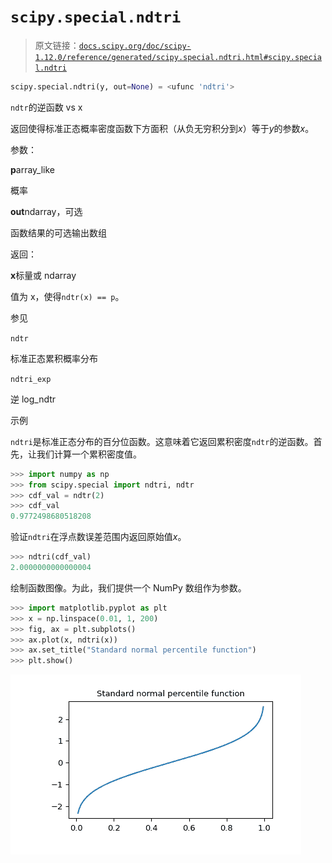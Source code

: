 # `scipy.special.ndtri`

> 原文链接：[`docs.scipy.org/doc/scipy-1.12.0/reference/generated/scipy.special.ndtri.html#scipy.special.ndtri`](https://docs.scipy.org/doc/scipy-1.12.0/reference/generated/scipy.special.ndtri.html#scipy.special.ndtri)

```py
scipy.special.ndtri(y, out=None) = <ufunc 'ndtri'>
```

`ndtr`的逆函数 vs x

返回使得标准正态概率密度函数下方面积（从负无穷积分到*x*）等于*y*的参数*x*。

参数：

**p**array_like

概率

**out**ndarray，可选

函数结果的可选输出数组

返回：

**x**标量或 ndarray

值为 x，使得`ndtr(x) == p`。

参见

`ndtr`

标准正态累积概率分布

`ndtri_exp`

逆 log_ndtr

示例

`ndtri`是标准正态分布的百分位函数。这意味着它返回累积密度`ndtr`的逆函数。首先，让我们计算一个累积密度值。

```py
>>> import numpy as np
>>> from scipy.special import ndtri, ndtr
>>> cdf_val = ndtr(2)
>>> cdf_val
0.9772498680518208 
```

验证`ndtri`在浮点数误差范围内返回原始值*x*。

```py
>>> ndtri(cdf_val)
2.0000000000000004 
```

绘制函数图像。为此，我们提供一个 NumPy 数组作为参数。

```py
>>> import matplotlib.pyplot as plt
>>> x = np.linspace(0.01, 1, 200)
>>> fig, ax = plt.subplots()
>>> ax.plot(x, ndtri(x))
>>> ax.set_title("Standard normal percentile function")
>>> plt.show() 
```

![../../_images/scipy-special-ndtri-1.png](img/a82693e061cad1293c29f20a6eee7296.png)
